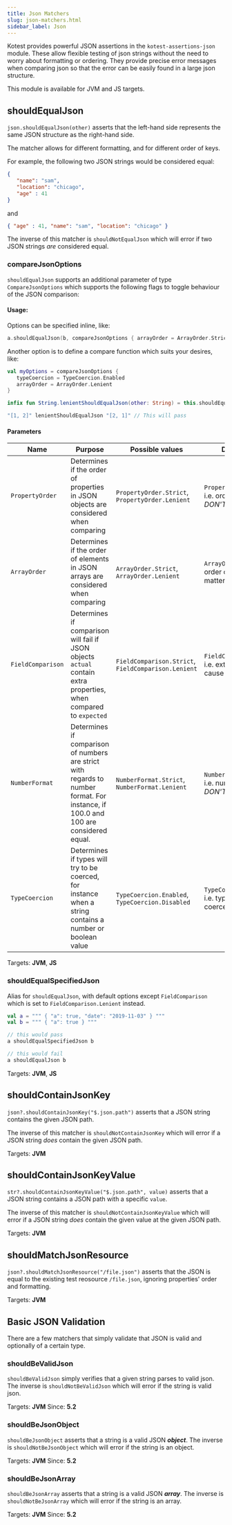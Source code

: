 ```yaml
---
title: Json Matchers
slug: json-matchers.html
sidebar_label: Json
---
```


Kotest provides powerful JSON assertions in the `kotest-assertions-json` module.
These allow flexible testing of json strings without the need to worry about formatting or ordering.
They provide precise error messages when comparing json so that the error can be easily found in a large json structure.

This module is available for JVM and JS targets.

## shouldEqualJson

`json.shouldEqualJson(other)` asserts that the left-hand side represents the same
JSON structure as the right-hand side.

The matcher allows for different formatting, and for different order of keys.

For example, the following two JSON strings would be considered equal:

```json
{
   "name": "sam",
   "location": "chicago",
   "age" : 41
}
```

and

```json
{ "age" : 41, "name": "sam", "location": "chicago" }
```

The inverse of this matcher is `shouldNotEqualJson` which will error if two JSON strings
_are_ considered equal.

### compareJsonOptions
`shouldEqualJson` supports an additional parameter of type `CompareJsonOptions` which supports the following flags to toggle behaviour of the JSON comparison:

#### Usage:

Options can be specified inline, like:
```kotlin
a.shouldEqualJson(b, compareJsonOptions { arrayOrder = ArrayOrder.Strict })
```

Another option is to define a compare function which suits your desires, like:
```kotlin
val myOptions = compareJsonOptions {
   typeCoercion = TypeCoercion.Enabled
   arrayOrder = ArrayOrder.Lenient
}

infix fun String.lenientShouldEqualJson(other: String) = this.shouldEqualJson(other, myOptions)

"[1, 2]" lenientShouldEqualJson "[2, 1]" // This will pass
```

#### Parameters
| Name  | Purpose  | Possible values | Default value |
|---|---|---|---|
| `PropertyOrder`  | Determines if the order of properties in JSON objects are considered when comparing | `PropertyOrder.Strict`, `PropertyOrder.Lenient`  |  `PropertyOrder.Lenient`, i.e. order of properties *DON'T* matter  |
| `ArrayOrder`  | Determines if the order of elements in JSON arrays are considered when comparing | `ArrayOrder.Strict`, `ArrayOrder.Lenient`  | `ArrayOrder.Strict`, i.e. order of elements *DO* matter |
| `FieldComparison`  | Determines if comparison will fail if JSON objects `actual` contain extra properties, when compared to `expected`  | `FieldComparison.Strict`, `FieldComparison.Lenient` | `FieldComparison.Strict`, i.e. extra properties will cause inequality |
| `NumberFormat`  | Determines if comparison of numbers are strict with regards to number format. For instance, if 100.0 and 100 are considered equal.  | `NumberFormat.Strict`, `NumberFormat.Lenient`  | `NumberFormat.Lenient`, i.e. number formats *DON'T* matter  |
| `TypeCoercion` | Determines if types will try to be coerced, for instance when a string contains a number or boolean value  | `TypeCoercion.Enabled`, `TypeCoercion.Disabled`  | `TypeCoercion.Disabled`, i.e. types will *NOT* be coerced  |

Targets: **JVM**, **JS**

### shouldEqualSpecifiedJson
Alias for `shouldEqualJson`, with default options except `FieldComparison` which is set to `FieldComparison.Lenient` instead.

```kotlin
val a = """ { "a": true, "date": "2019-11-03" } """
val b = """ { "a": true } """

// this would pass
a shouldEqualSpecifiedJson b

// this would fail
a shouldEqualJson b
```

Targets: **JVM**, **JS**

## shouldContainJsonKey

`json?.shouldContainJsonKey("$.json.path")` asserts that a JSON string contains the given JSON path.

The inverse of this matcher is `shouldNotContainJsonKey` which will error if a JSON string _does_ contain the given JSON path.

Targets: **JVM**

## shouldContainJsonKeyValue

`str?.shouldContainJsonKeyValue("$.json.path", value)` asserts that a JSON string contains a JSON path with a specific `value`.

The inverse of this matcher is `shouldNotContainJsonKeyValue` which will error if a JSON string _does_ contain the given value at the given JSON path.

Targets: **JVM**

## shouldMatchJsonResource

`json?.shouldMatchJsonResource("/file.json")` asserts that the JSON is equal to the existing test reosource `/file.json`, ignoring properties' order and formatting.

Targets: **JVM**

## Basic JSON Validation
There are a few matchers that simply validate that JSON is valid and optionally of a certain type.

### shouldBeValidJson
`shouldBeValidJson` simply verifies that a given string parses to valid json. The inverse is `shouldNotBeValidJson` which will error if the string is valid json.

Targets: **JVM** Since: **5.2**

### shouldBeJsonObject
`shouldBeJsonObject` asserts that a string is a valid JSON **_object_**. The inverse is `shouldNotBeJsonObject` which will error if the string is an object.

Targets: **JVM** Since: **5.2**

### shouldBeJsonArray
`shouldBeJsonArray` asserts that a string is a valid JSON **_array_**. The inverse is `shouldNotBeJsonArray` which will error if the string is an array.

Targets: **JVM** Since: **5.2**
